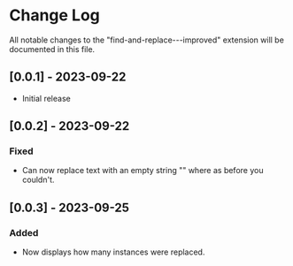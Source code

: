 # Change Log
All notable changes to the "find-and-replace---improved" extension will be documented in this file.

## [0.0.1] - 2023-09-22
- Initial release

## [0.0.2] - 2023-09-22
### Fixed 
- Can now replace text with an empty string "" where as before you couldn't.

## [0.0.3] - 2023-09-25
### Added 
- Now displays how many instances were replaced.